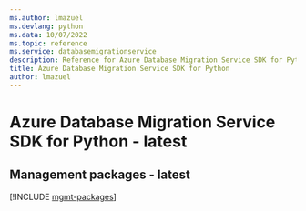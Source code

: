 ```yaml
---
ms.author: lmazuel
ms.devlang: python
ms.data: 10/07/2022
ms.topic: reference
ms.service: databasemigrationservice
description: Reference for Azure Database Migration Service SDK for Python
title: Azure Database Migration Service SDK for Python
author: lmazuel
---
```

# Azure Database Migration Service SDK for Python - latest

## Management packages - latest
[!INCLUDE [mgmt-packages](database-migration-service-mgmt-index.md)]